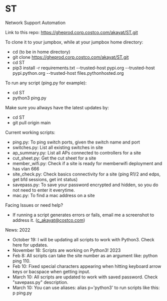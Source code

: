# ST
Network Support Automation

Link to this repo: https://gheprod.corp.costco.com/akayat/ST.git

To clone it to your jumpbox, while at your jumpbox home directory:
- cd        (to be in home directory)
- git clone https://gheprod.corp.costco.com/akayat/ST.git
- cd ST
- pip3 install -r requirements.txt --trusted-host pypi.org --trusted-host pypi.python.org --trusted-host files.pythonhosted.org

To run any script (ping.py for example):
- cd ST
- python3 ping.py

Make sure you allways have the latest updates by:
- cd ST
- git pull origin main

Current working scripts:
- ping.py: To ping switch ports, given the switch name and port
- switches.py: List all existing switches in site
- ap_summary.py: List all APs connected to controllers for a site
- cut_sheet.py: Get the cut sheet for a site
- member_wifi.py: Check if a site is ready for memberwifi deployment and has vlan 666
- site_check.py: Check basics connectivity for a site (ping R1/2 and edps, get bfd sessions, get int status)
- savepass.py: To save your password encrypted and hidden, so you do not need to enter it everytime.
- mac.py: To find a mac address on a site

Facing Issues or need help?
- If running a script generates errors or fails, email me a screenshot to address it. (c_akayat@costco.com)

News:
2022
- October 19: I will be updating all scripts to work with Python3. Check here for updates.
- November 18: Scripts are working on Python3!
2023
- Feb 8: All scripts can take the site number as an argument like: python ping 110.
- Feb 10: Fixed special characters appearing when hitting keyboard arrow keys or bacspace when getting input.
- March 10: All scripts are updated to work with saved password. Check "savepass.py" description.
- March 10: You can use aliases: alias p='python3'   to run scripts like this: p ping.py
